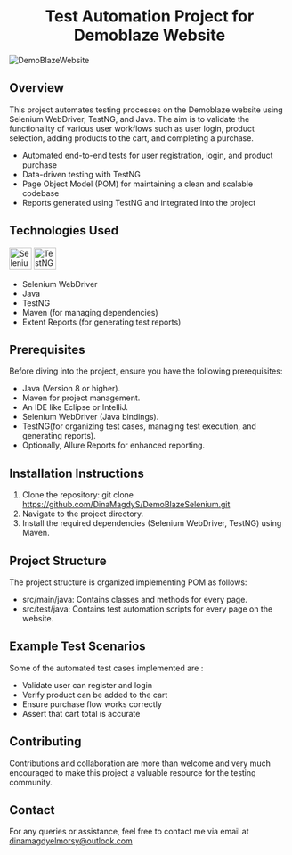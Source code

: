 <div align="center">
  <h1>Test Automation Project for Demoblaze Website</h1>
</div>

![DemoBlazeWebsite](https://github.com/user-attachments/assets/4aedf6f2-7ede-45e9-9ad1-762681171fc4)

## Overview
This project automates testing processes on the Demoblaze website using Selenium WebDriver, TestNG, and Java. The aim is to validate the functionality of various user workflows such as user login, product selection, adding products to the cart, and completing a purchase.

* Automated end-to-end tests for user registration, login, and product purchase
* Data-driven testing with TestNG
* Page Object Model (POM) for maintaining a clean and scalable codebase
* Reports generated using TestNG and integrated into the project

## Technologies Used
<a href="https://selenium.dev" rel="nofollow"><img src="https://camo.githubusercontent.com/c14bdde117aab22a44a4a4f23e66844c855076e8beaf2e32f568ff53dce2450f/68747470733a2f2f73656c656e69756d2e6465762f696d616765732f73656c656e69756d5f6c6f676f5f7371756172655f677265656e2e706e67" width="40" height="40" alt="Selenium" data-canonical-src="https://selenium.dev/images/selenium_logo_square_green.png" style="max-width: 100%;"></a>
<img src="https://private-user-images.githubusercontent.com/122634626/306417621-86a31183-1950-4cf4-bbbe-c1c1d6dc2567.png?jwt=eyJhbGciOiJIUzI1NiIsInR5cCI6IkpXVCJ9.eyJpc3MiOiJnaXRodWIuY29tIiwiYXVkIjoicmF3LmdpdGh1YnVzZXJjb250ZW50LmNvbSIsImtleSI6ImtleTUiLCJleHAiOjE3Mjc1MjE3MzIsIm5iZiI6MTcyNzUyMTQzMiwicGF0aCI6Ii8xMjI2MzQ2MjYvMzA2NDE3NjIxLTg2YTMxMTgzLTE5NTAtNGNmNC1iYmJlLWMxYzFkNmRjMjU2Ny5wbmc_WC1BbXotQWxnb3JpdGhtPUFXUzQtSE1BQy1TSEEyNTYmWC1BbXotQ3JlZGVudGlhbD1BS0lBVkNPRFlMU0E1M1BRSzRaQSUyRjIwMjQwOTI4JTJGdXMtZWFzdC0xJTJGczMlMkZhd3M0X3JlcXVlc3QmWC1BbXotRGF0ZT0yMDI0MDkyOFQxMTAzNTJaJlgtQW16LUV4cGlyZXM9MzAwJlgtQW16LVNpZ25hdHVyZT1kNDA4NmUzMDQzM2VjMmI2N2U0ODZjZmRlNDQ0NGRmZjAzNzdjNmZjMjJhYTRlMDE2ZGU3YzBiZmJlZDZkODIzJlgtQW16LVNpZ25lZEhlYWRlcnM9aG9zdCJ9.jeXQs4WDbNpq3Tnwz83AP_FlkbBxATXJa-r_0fdwa1w" width="40" height="40" alt="TestNG" secured-asset-link="" style="max-width: 100%;">
- Selenium WebDriver  
- Java
- TestNG
- Maven (for managing dependencies)
- Extent Reports (for generating test reports)

 ## Prerequisites
Before diving into the project, ensure you have the following prerequisites:

- Java (Version 8 or higher).
- Maven for project management.
- An IDE like Eclipse or IntelliJ.
- Selenium WebDriver (Java bindings).
- TestNG(for organizing test cases, managing test execution, and generating reports).
- Optionally, Allure Reports for enhanced reporting.

 ## Installation Instructions
   1. Clone the repository:
      git clone https://github.com/DinaMagdyS/DemoBlazeSelenium.git
  2. Navigate to the project directory.
  3. Install the required dependencies (Selenium WebDriver, TestNG) using Maven.

## Project Structure
The project structure is organized implementing POM as follows:

 - src/main/java: Contains classes and methods for every page.
 - src/test/java: Contains test automation scripts for every page on the website.

## Example Test Scenarios
Some of the automated test cases implemented are :
- Validate user can register and login
- Verify product can be added to the cart
- Ensure purchase flow works correctly
- Assert that cart total is accurate

 ## Contributing 
 Contributions and collaboration are more than welcome and very much encouraged to make this project a valuable resource for the testing community.

 ## Contact
 For any queries or assistance, feel free to contact me via email at dinamagdyelmorsy@outlook.com
 
  
